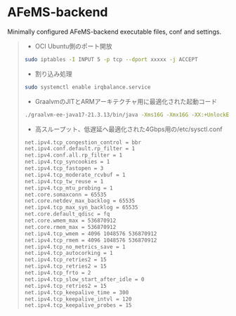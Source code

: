 # AFeMS-backend 
Minimally configured AFeMS-backend executable files, conf and settings.
> - OCI Ubuntu側のポート開放
> ```bash
> sudo iptables -I INPUT 5 -p tcp --dport xxxxx -j ACCEPT
> ```
> - 割り込み処理
> ```bash
> sudo systemctl enable irqbalance.service
> ```
> - GraalvmのJITとARMアーキテクチャ用に最適化された起動コード
> ```bash
> ./graalvm-ee-java17-21.3.13/bin/java -Xms16G -Xmx16G -XX:+UnlockExperimentalVMOptions -XX:+UseJVMCICompiler -Dgraal.ProbabilisticProfiling=true -XX:+UseFastUnorderedTimeStamps -XX:MaxInlineLevel=25 -XX:+UnlockDiagnosticVMOptions -XX:+AlwaysActAsServerClassMachine -XX:+AlwaysPreTouch -XX:+EnableJVMCIProduct -XX:+UseSIMDForMemoryOps -XX:+DisableExplicitGC -XX:AllocatePrefetchStyle=1 -Dgraal.OptDuplication=true -Dgraal.SpeculativeGuardMovement=true -Dgraal.Vectorization=true -XX:NmethodSweepActivity=1 -XX:ParallelGCThreads=4 -XX:ConcGCThreads=4 -XX:+UseCriticalJavaThreadPriority -Dgraal.GraalCompileOnly=* -XX:+TieredCompilation -XX:+EagerJVMCI -XX:+ProfileInterpreter -XX:+UseStringDeduplication -XX:CICompilerCount=4 -XX:CompileThreshold=200 -XX:+OptimizeStringConcat -XX:InlineSmallCode=1 -XX:ReservedCodeCacheSize=2048M -XX:ProfiledCodeHeapSize=1024M -XX:NonProfiledCodeHeapSize=512M -XX:NonNMethodCodeHeapSize=512M -XX:-DontCompileHugeMethods -XX:+PerfDisableSharedMem -XX:+EagerJVMCI -Dgraal.TuneInlinerExploration=1 -Dgraal.CompilerConfiguration=enterprise -XX:+UseG1GC -XX:+ParallelRefProcEnabled -XX:MaxGCPauseMillis=100 -XX:G1NewSizePercent=50 -XX:G1MaxNewSizePercent=60 -XX:G1HeapRegionSize=8M -XX:G1ReservePercent=20 -XX:G1HeapWastePercent=5 -XX:G1MixedGCCountTarget=4 -XX:InitiatingHeapOccupancyPercent=15 -XX:G1MixedGCLiveThresholdPercent=90 -XX:G1RSetUpdatingPauseTimePercent=5 -XX:SurvivorRatio=32 -XX:MaxTenuringThreshold=1 -Dusing.aikars.flags=https://mcflags.emc.gs -Daikars.new.flags=true -jar fabric-server-mc.1.20.1-loader.0.16.10-launcher.1.0.1.jar nogui
> ```
> - 高スループット、低遅延へ最適化された4Gbps用の/etc/sysctl.conf
> ```bash
> net.ipv4.tcp_congestion_control = bbr
> net.ipv4.conf.default.rp_filter = 1
> net.ipv4.conf.all.rp_filter = 1
> net.ipv4.tcp_syncookies = 1
> net.ipv4.tcp_fastopen = 3
> net.ipv4.tcp_moderate_rcvbuf = 1
> net.ipv4.tcp_tw_reuse = 1
> net.ipv4.tcp_mtu_probing = 1
> net.core.somaxconn = 65535
> net.core.netdev_max_backlog = 65535
> net.ipv4.tcp_max_syn_backlog = 65535
> net.core.default_qdisc = fq
> net.core.wmem_max = 536870912
> net.core.rmem_max = 536870912
> net.ipv4.tcp_wmem = 4096 1048576 536870912
> net.ipv4.tcp_rmem = 4096 1048576 536870912
> net.ipv4.tcp_no_metrics_save = 1
> net.ipv4.tcp_autocorking = 1
> net.ipv4.tcp_retries2 = 15
> net.ipv4.tcp_retries2 = 15
> net.ipv4.tcp_frto = 2
> net.ipv4.tcp_slow_start_after_idle = 0
> net.ipv4.tcp_retries2 = 15
> net.ipv4.tcp_keepalive_time = 300
> net.ipv4.tcp_keepalive_intvl = 120
> net.ipv4.tcp_keepalive_probes = 15 
 ```
